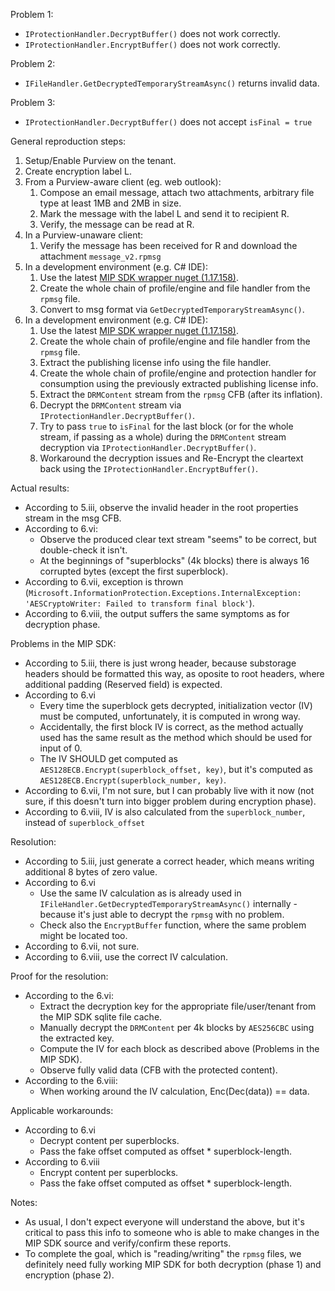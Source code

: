 Problem 1:

- `IProtectionHandler.DecryptBuffer()` does not work correctly.
- `IProtectionHandler.EncryptBuffer()` does not work correctly.

Problem 2:

- `IFileHandler.GetDecryptedTemporaryStreamAsync()` returns invalid data.

Problem 3:

- `IProtectionHandler.DecryptBuffer()` does not accept `isFinal = true`

General reproduction steps:

1. Setup/Enable Purview on the tenant.
2. Create encryption label L.
3. From a Purview-aware client (eg. web outlook):
    1. Compose an email message, attach two attachments, arbitrary file type at least 1MB and 2MB in size.
    2. Mark the message with the label L and send it to recipient R.
    3. Verify, the message can be read at R.
4. In a Purview-unaware client:
    1. Verify the message has been received for R and download the attachment `message_v2.rpmsg`
5. In a development environment (e.g. C# IDE):
    1. Use the latest [MIP SDK wrapper nuget (1.17.158)][link-nuget].
    2. Create the whole chain of profile/engine and file handler from the `rpmsg` file.
    3. Convert to msg format via `GetDecryptedTemporaryStreamAsync()`.
6. In a development environment (e.g. C# IDE):
    1. Use the latest [MIP SDK wrapper nuget (1.17.158)][link-nuget].
    2. Create the whole chain of profile/engine and file handler from the `rpmsg` file.
    3. Extract the publishing license info using the file handler.
    4. Create the whole chain of profile/engine and protection handler for consumption using the previously extracted publishing license info.
    5. Extract the `DRMContent` stream from the `rpmsg` CFB (after its inflation).
    6. Decrypt the `DRMContent` stream via `IProtectionHandler.DecryptBuffer()`.
    7. Try to pass `true` to `isFinal` for the last block (or for the whole stream, if passing as a whole) during the `DRMContent` stream decryption via `IProtectionHandler.DecryptBuffer()`.
    8. Workaround the decryption issues and Re-Encrypt the cleartext back using the `IProtectionHandler.EncryptBuffer()`.

Actual results:

- According to 5.iii, observe the invalid header in the root properties stream in the msg CFB.
- According to 6.vi:
    - Observe the produced clear text stream "seems" to be correct, but double-check it isn't.
    - At the beginnings of "superblocks" (4k blocks) there is always 16 corrupted bytes (except the first superblock).
- According to 6.vii, exception is thrown (`Microsoft.InformationProtection.Exceptions.InternalException: 'AESCryptoWriter: Failed to transform final block'`).
- According to 6.viii, the output suffers the same symptoms as for decryption phase.

Problems in the MIP SDK:

- According to 5.iii, there is just wrong header, because substorage headers should be formatted this way, as oposite to root headers, where additional padding (Reserved field) is expected.
- According to 6.vi
    - Every time the superblock gets decrypted, initialization vector (IV) must be computed, unfortunately, it is computed in wrong way.
    - Accidentally, the first block IV is correct, as the method actually used has the same result as the method which should be used for input of 0.
    - The IV SHOULD get computed as `AES128ECB.Encrypt(superblock_offset, key)`, but it's computed as `AES128ECB.Encrypt(superblock_number, key)`.
- According to 6.vii, I'm not sure, but I can probably live with it now (not sure, if this doesn't turn into bigger problem during encryption phase).
- According to 6.viii, IV is also calculated from the `superblock_number`, instead of `superblock_offset`

Resolution:

- According to 5.iii, just generate a correct header, which means writing additional 8 bytes of zero value.
- According to 6.vi
    - Use the same IV calculation as is already used in `IFileHandler.GetDecryptedTemporaryStreamAsync()` internally - because it's just able to decrypt the `rpmsg` with no problem.
    - Check also the `EncryptBuffer` function, where the same problem might be located too.
- According to 6.vii, not sure.
- According to 6.viii, use the correct IV calculation.

Proof for the resolution:

- According to the 6.vi:
    - Extract the decryption key for the appropriate file/user/tenant from the MIP SDK sqlite file cache.
    - Manually decrypt the `DRMContent` per 4k blocks by `AES256CBC` using the extracted key.
    - Compute the IV for each block as described above (Problems in the MIP SDK).
    - Observe fully valid data (CFB with the protected content).
- According to the 6.viii:
    - When working around the IV calculation, Enc(Dec(data)) == data.

Applicable workarounds:

- According to 6.vi
    - Decrypt content per superblocks.
    - Pass the fake offset computed as offset * superblock-length.
- According to 6.viii
    - Encrypt content per superblocks.
    - Pass the fake offset computed as offset * superblock-length.

Notes:

- As usual, I don't expect everyone will understand the above, but it's critical to pass this info to someone who is able to make changes in the MIP SDK source and verify/confirm these reports.
- To complete the goal, which is "reading/writing" the `rpmsg` files, we definitely need fully working MIP SDK for both decryption (phase 1) and encryption (phase 2).

[link-nuget]: https://www.nuget.org/packages/Microsoft.InformationProtection.File/1.17.158
